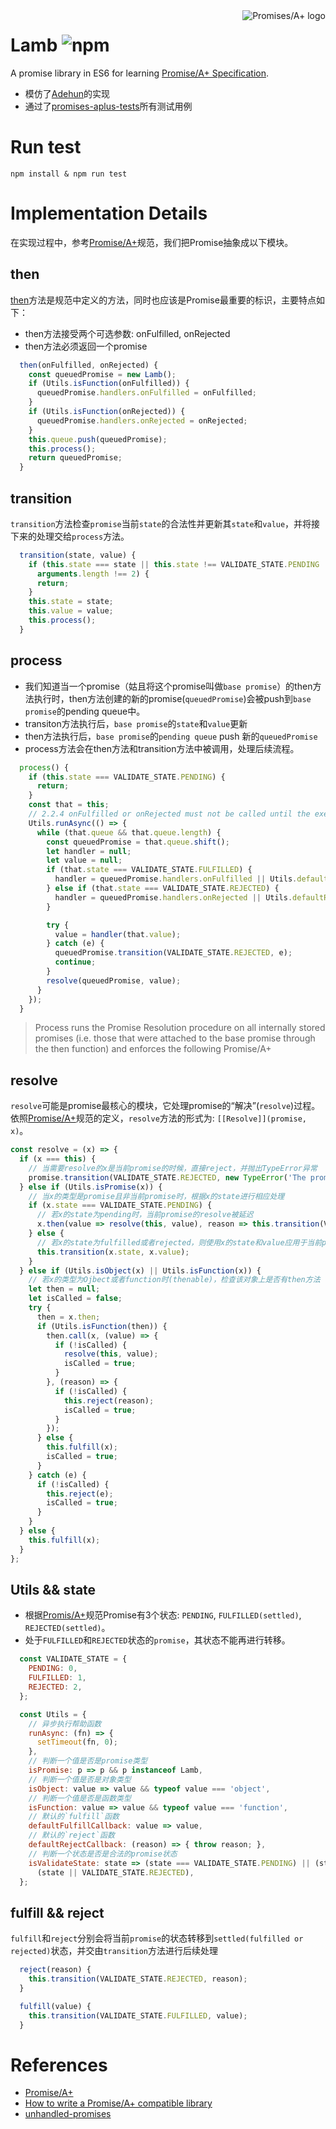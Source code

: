 <a href="https://promisesaplus.com/">
    <img src="https://promisesaplus.com/assets/logo-small.png" alt="Promises/A+ logo"
         title="Promises/A+ 1.0 compliant" align="right" />
</a>

# Lamb ![npm](https://travis-ci.org/dzyhenry/lamb.svg?branch=master)
A promise library in ES6 for learning [Promise/A+ Specification](https://promisesaplus.com/).

- 模仿了[Adehun](https://github.com/abdulapopoola/Adehun)的实现
- 通过了[promises-aplus-tests](https://github.com/promises-aplus/promises-tests)所有测试用例

# Run test
```shell
npm install & npm run test
```

# Implementation Details
在实现过程中，参考[Promise/A+](https://promisesaplus.com)规范，我们把Promise抽象成以下模块。

## then

[then](https://promisesaplus.com/#point-19)方法是规范中定义的方法，同时也应该是Promise最重要的标识，主要特点如下：

- then方法接受两个可选参数: onFulfilled, onRejected
- then方法必须返回一个promise

```javascript
  then(onFulfilled, onRejected) {
    const queuedPromise = new Lamb();
    if (Utils.isFunction(onFulfilled)) {
      queuedPromise.handlers.onFulfilled = onFulfilled;
    }
    if (Utils.isFunction(onRejected)) {
      queuedPromise.handlers.onRejected = onRejected;
    }
    this.queue.push(queuedPromise);
    this.process();
    return queuedPromise;
  }
```
## transition

`transition`方法检查`promise`当前`state`的合法性并更新其`state`和`value`，并将接下来的处理交给`process`方法。

```javascript
  transition(state, value) {
    if (this.state === state || this.state !== VALIDATE_STATE.PENDING || !Utils.isValidateState(state) ||
      arguments.length !== 2) {
      return;
    }
    this.state = state;
    this.value = value;
    this.process();
  }
```
## process
- 我们知道当一个promise（姑且将这个promise叫做`base promise`）的then方法执行时，then方法创建的新的promise(`queuedPromise`)会被push到`base promise`的pending queue中。
- transiton方法执行后，`base promise`的`state`和`value`更新
- then方法执行后，`base promise`的`pending queue` push 新的`queuedPromise`
- process方法会在then方法和transition方法中被调用，处理后续流程。

```javascript
  process() {
    if (this.state === VALIDATE_STATE.PENDING) {
      return;
    }
    const that = this;
    // 2.2.4 onFulfilled or onRejected must not be called until the execution context stack contains only platform code.
    Utils.runAsync(() => {
      while (that.queue && that.queue.length) {
        const queuedPromise = that.queue.shift();
        let handler = null;
        let value = null;
        if (that.state === VALIDATE_STATE.FULFILLED) {
          handler = queuedPromise.handlers.onFulfilled || Utils.defaultFulfillCallback;
        } else if (that.state === VALIDATE_STATE.REJECTED) {
          handler = queuedPromise.handlers.onRejected || Utils.defaultRejectCallback;
        }

        try {
          value = handler(that.value);
        } catch (e) {
          queuedPromise.transition(VALIDATE_STATE.REJECTED, e);
          continue;
        }
        resolve(queuedPromise, value);
      }
    });
  }
```

>Process runs the Promise Resolution procedure on all internally stored promises (i.e. those that were attached to the base promise through the then function) and enforces the following Promise/A+ 

## resolve

`resolve`可能是promise最核心的模块，它处理promise的“解决”(`resolve`)过程。依照[Promise/A+](https://promisesaplus.com/#point-44)规范的定义，`resolve`方法的形式为: `[[Resolve]](promise, x)`。


```javascript
const resolve = (x) => {
  if (x === this) {
    // 当需要resolve的x是当前promise的时候，直接reject，并抛出TypeError异常
    promise.transition(VALIDATE_STATE.REJECTED, new TypeError('The promise and its value refer to the same object.'));
  } else if (Utils.isPromise(x)) {
    // 当x的类型是promise且非当前promise时，根据x的state进行相应处理
    if (x.state === VALIDATE_STATE.PENDING) {
      // 若x的state为pending时，当前promise的resolve被延迟
      x.then(value => resolve(this, value), reason => this.transition(VALIDATE_STATE.REJECTED, reason));
    } else {
      // 若x的state为fulfilled或者rejected，则使用x的state和value应用于当前promise
      this.transition(x.state, x.value);
    }
  } else if (Utils.isObject(x) || Utils.isFunction(x)) {
    // 若x的类型为Ojbect或者function时(thenable)，检查该对象上是否有then方法
    let then = null;
    let isCalled = false;
    try {
      then = x.then;
      if (Utils.isFunction(then)) {
        then.call(x, (value) => {
          if (!isCalled) {
            resolve(this, value);
            isCalled = true;
          }
        }, (reason) => {
          if (!isCalled) {
            this.reject(reason);
            isCalled = true;
          }
        });
      } else {
        this.fulfill(x);
        isCalled = true;
      }
    } catch (e) {
      if (!isCalled) {
        this.reject(e);
        isCalled = true;
      }
    }
  } else {
    this.fulfill(x);
  }
};
```
## Utils && state

- 根据[Promis/A+](https://promisesaplus.com/#point-10)规范Promise有3个状态: `PENDING`, `FULFILLED(settled)`, `REJECTED(settled)`。
- 处于`FULFILLED`和`REJECTED`状态的`promise`，其状态不能再进行转移。

```javascript
  const VALIDATE_STATE = {
    PENDING: 0,
    FULFILLED: 1,
    REJECTED: 2,
  };

  const Utils = {
    // 异步执行帮助函数
    runAsync: (fn) => {
      setTimeout(fn, 0);
    },
    // 判断一个值是否是promise类型
    isPromise: p => p && p instanceof Lamb,
    // 判断一个值是否是对象类型
    isObject: value => value && typeof value === 'object',
    // 判断一个值是否是函数类型
    isFunction: value => value && typeof value === 'function',
    // 默认的`fulfill`函数
    defaultFulfillCallback: value => value,
    // 默认的`reject`函数
    defaultRejectCallback: (reason) => { throw reason; },
    // 判断一个状态是否是合法的promise状态
    isValidateState: state => (state === VALIDATE_STATE.PENDING) || (state === VALIDATE_STATE.FULFILLED) ||
      (state || VALIDATE_STATE.REJECTED),
  };
```

## fulfill && reject

`fulfill`和`reject`分别会将当前`promise`的状态转移到`settled(fulfilled or rejected)`状态，并交由`transition`方法进行后续处理

```javascript
  reject(reason) {
    this.transition(VALIDATE_STATE.REJECTED, reason);
  }

  fulfill(value) {
    this.transition(VALIDATE_STATE.FULFILLED, value);
  }
```

# References
- [Promise/A+](https://promisesaplus.com)
- [How to write a Promise/A+ compatible library](https://abdulapopoola.com/2015/02/23/how-to-write-a-promisea-compatible-library/)
- [unhandled-promises](https://trackjs.com/blog/unhandled-promises/)
